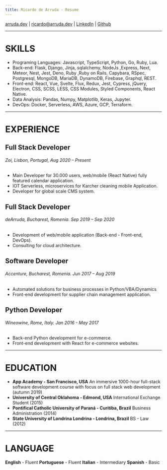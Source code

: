 ```yaml
---
title: Ricardo de Arruda - Resume 
---
```

[arruda.dev](https://arruda.dev) | [ricardo@arruda.dev](mailto:ricard@arruda.dev?subject=Hey%20Ricardo.&body=) | [LinkedIn](https://www.linkedin.com/in/ricardodearruda/) | [Github](https://github.com/arrudaricardo/)

---

# SKILLS
+ Programing Languages: Javascript, TypeScript, Python, Go, Ruby, Lua.
+ Back-end: Flask, Django, Jinja, sqlalchemy, NodeJs ,Express, Next, Meteor, Nest, Jest, Deno, Ruby ,Ruby on Rails, Capybara, RSpec, Postgresql, MongoDB, MariaDB, DynamoDB, Firebase, Graphql, REST.
+ Front-end: React, Vue, Svelte, Flux, Redux, Jest, Cypress, jQuery, Electron, CSS, SCSS, LESS, CSS Modules, Styled Components, React Native.
+ Data Analysis: Pandas, Numpy, Matplotlib, Keras, Jupyter.
+ DevOps: Docker, Serverless, AWS, Azure, GCP, Terraform.
---
# EXPERIENCE

## Full Stack Developer
###### Zoi, Lisbon, Portugal, Aug 2020 – Present
* Main Developer for 30.000 users, web/mobile (React Native) fully featured calendar application.
* IOT Serverless, microservices for Karcher cleaning mobile Application.
* Developer for global scale CMS system.
## Full Stack Developer
###### deArruda, Bucharest, Romenia. Sep 2019 – Sep 2020
+ Development of web/mobile application (Back-end - Front-end, DevOps).
+ Consulting for cloud architecture.
## Software Developer
###### Accenture, Bucharest, Romenia. Jun 2017 – Aug 2019
+ Automated solutions for business processes in Python/VBA/Dynamics 
+ Front-end development for supplier chain management application.
## Python Developer 
###### Wineowine, Rome, Italy.  Jan 2016 - May 2017
+ Back-end Python development for e-commerce.
+ Front-end development with React for e-commerce websites.
---
# EDUCATION
* **App Academy - San Francisco, USA** An immersive 1000-hour full-stack software development course with focus on full stack web development (autumn 2019)  
* **University of Central Oklahoma - Edmond, USA**  International Exchange Student (2015)
* **Pontifical Catholic University of Paraná - Curitiba, Brazil** Business Administration (2014)
* **State University of Londrina Londrina - Londrina, Brazil** BS - Law   (2012) 
---
# LANGUAGE
**English** - Fluent
**Portuguese** - Fluent 
**Italian** - Intermediary
**Spanish** - Basic
